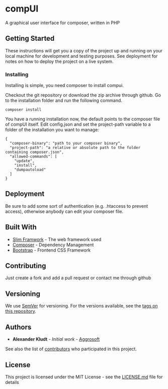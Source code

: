 # compUI

A graphical user interface for composer, written in PHP

## Getting Started

These instructions will get you a copy of the project up and running on your local machine for development and testing purposes. See deployment for notes on how to deploy the project on a live system.

### Installing

Installing is simple, you need composer to install compui.

Checkout the git repository or download the zip archive through github. 
Go to the installation folder and run the following command.

```
composer install
```

You have a running installation now, the default points to the composer file of compUI itself.
Edit config.json and set the project-path variable to a folder of the installation you want to manage:

```
{
  "composer-binary": "path to your composer binary",
  "project-path": "a relative or absolute path to the folder containing composer.json",
  "allowed-commands": [
    "update",
    "install",
    "dumpautoload"
  ]
}
```

## Deployment

Be sure to add some sort of authentication (e.g. .htaccess to prevent access), otherwise
anybody can edit your composer file.

## Built With

* [Slim Framwork](http://www.slimframework.com/) - The web framework used
* [Composer](https://getcomposer.org/) - Dependency Management
* [Bootstrap](https://getbootstrap.com/) - Frontend CSS Framework

## Contributing

Just create a fork and add a pull request or contact me through github

## Versioning

We use [SemVer](http://semver.org/) for versioning. For the versions available, see the [tags on this repository](https://github.com/aggrosoft/compui/tags). 

## Authors

* **Alexander Kludt** - *Initial work* - [Aggrosoft](https://github.com/aggrosoft)

See also the list of [contributors](https://github.com/aggrosoft/compui/contributors) who participated in this project.

## License

This project is licensed under the MIT License - see the [LICENSE.md](LICENSE.md) file for details

